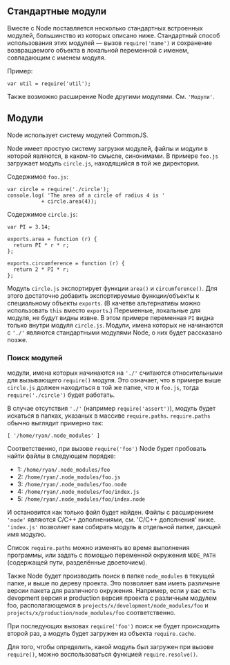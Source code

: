 ## Стандартные модули

Вместе с Node поставляется несколько стандартных встроенных модулей,
большинство из которых описано ниже. Стандартный способ использования этих
модулей — вызов `require('name')` и сохранение возвращаемого объекта в локальной
переменной с именем, совпадающим с именем модуля.

Пример:

    var util = require('util');

Также возможно расширение Node другими модулями. См. `'Модули'`.

## Модули

Node использует систему модулей CommonJS.

Node имеет простую систему загрузки модулей, файлы и модули в которой являются,
в каком-то смысле, синонимами. В примере `foo.js` загружает модуль `circle.js`,
находящийся в той же директории.

Содержимое `foo.js`:

    var circle = require('./circle');
    console.log( 'The area of a circle of radius 4 is '
               + circle.area(4));

Содержимое `circle.js`:

    var PI = 3.14;

    exports.area = function (r) {
      return PI * r * r;
    };

    exports.circumference = function (r) {
      return 2 * PI * r;
    };

Модуль `circle.js` экспортирует функции `area()` и `circumference()`. Для этого
достаточно добавить экспортируемые функции/объекты к специальному объекты `exports`.
(В качетве альтернативы можно использовать `this` вместо `exports`.) Переменные,
локальные для модуля, не будут видны извне. В этом примере переменная `PI` видна
только внутри модуля `circle.js`. Модули, имена которых не начинаются с `'./'`
являются стандартными модулями Node, о них будет рассказано позже.

### Поиск модулей

модули, имена которых начинаются на `'./'` считаются относительными для
вызывающего `require()` модуля. Это означает, что в примере выше `circle.js`
должен находиться в той же папке, что и `foo.js`, тогда `require('./circle')`
будет работать.

В случае отсутствия `'./'` (например `require('assert')`), модуль будет искаться
в папках, указаных в массиве `require.paths`. `require.paths` обычно выглядит
примерно так:

`[ '/home/ryan/.node_modules' ]`

Соответственно, при вызове `require('foo')` Node будет пробовать найти файлы
в следующем порядке:

* 1: `/home/ryan/.node_modules/foo`
* 2: `/home/ryan/.node_modules/foo.js`
* 3: `/home/ryan/.node_modules/foo.node`
* 4: `/home/ryan/.node_modules/foo/index.js`
* 5: `/home/ryan/.node_modules/foo/index.node`

И остановится как только файл будет найден. Файлы с расширением `'node'`
являются C/C++ дополнениями, см. 'C/C++ дополнения' ниже. `'index.js'` позволяет
вам собирать модуль в отдельной папке, дающей имя модулю.

Список `require.paths` можно изменять во время выполнения программы, или задать
с помощью переменной окружения `NODE_PATH` (содержащей пути, разделённые двоеточием).

Также Node будет производить поиск в папке `node_modules` в текущей папке,
и выше по дереву проекта. Это позволяет вам иметь различыне версии пакета
для различного окружения. Например, если у вас есть devopment версия и production
версия проекта с различным модулем foo, располагающемся в `projects/x/development/node_modules/foo` и
`projects/x/production/node_modules/foo` соответственно.


При последующих вызовах `require('foo')` поиск не будет происходить второй раз,
а модуль будет загружен из объекта `require.cache`.

Для того, чтобы определить, какой модуль был загружен при вызове `require()`,
можно воспользоваться функцией `require.resolve()`.

